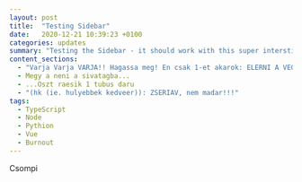 ```yaml
---
layout: post
title:  "Testing Sidebar"
date:   2020-12-21 10:39:23 +0100
categories: updates
summary: "Testing the Sidebar - it should work with this super intersting post now!!"
content_sections:
  - "Varja Varja VARJA!! Hagassa meg! En csak 1-et akarok: ELERNI A VEGCELBE!!!!"
  - Megy a neni a sivatagba...
  - ...Oszt raesik 1 tubus daru
  - "(hk (ie. hulyebbek kedveer)): ZSERIAV, nem madar!!!"
tags:
  - TypeScript
  - Node
  - Pythion
  - Vue
  - Burnout
---
```


Csompi